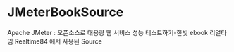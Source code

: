 # JMeterBookSource
Apache JMeter : 오픈소스로 대용량 웹 서비스 성능 테스트하기-한빛 ebook 리얼타임 Realtime84 
에서 사용된 Source
